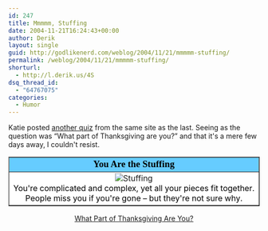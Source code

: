 ```yaml
---
id: 247
title: Mmmmm, Stuffing
date: 2004-11-21T16:24:43+00:00
author: Derik
layout: single
guid: http://godlikenerd.com/weblog/2004/11/21/mmmmm-stuffing/
permalink: /weblog/2004/11/21/mmmmm-stuffing/
shorturl:
  - http://l.derik.us/4S
dsq_thread_id:
  - "64767075"
categories:
  - Humor
---
```

Katie posted [another quiz](http://www.livejournal.com/users/kayteebird/33345.html) from the same site as the last. Seeing as the question was &#8220;What part of Thanksgiving are you?&#8221; and that it's a mere few days away, I couldn't resist.

<table width="400" align="center" border="1" cellspacing="0" cellpadding="2">
  <tr>
    <td bgcolor="#66CCFF" align="center">
      <font face="Georgia, Times New Roman, Times, serif" style='color:black; font-size: 14pt;'><b>You Are the Stuffing</b></font>
    </td>
  </tr>
  
  <tr>
    <td align="center" bgcolor="#FFFFFF">
      <img src="http://www.quizdiva.net/bt/stuffing.jpg" alt="Stuffing" /><font color="#000000"><br />You're complicated and complex, yet all your pieces fit together.<br />People miss you if you're gone &#8211; but they're not sure why.</font>
    </td>
  </tr>
</table>

<div align="center">
  <a href="http://www.blogthings.com/thanksgivingquiz.html">What Part of Thanksgiving Are You?</a>
</div>